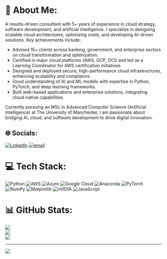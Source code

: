 # 💫 About Me:
A results-driven consultant with 5+ years of experience in cloud strategy, software development, and artificial intelligence. I specialize in designing scalable cloud architectures, optimizing costs, and developing AI-driven solutions. Key achievements include:

- Advised 15+ clients across banking, government, and enterprise sectors on cloud transformation and optimization.
- Certified in major cloud platforms (AWS, GCP, OCI) and led as a Learning Coordinator for AWS certification initiatives.
- Designed and deployed secure, high-performance cloud infrastructures, enhancing scalability and compliance.
- Good understanding of AI and ML models with expertise in Python, PyTorch, and deep learning frameworks.
- Built web-based applications and enterprise solutions, integrating cloud-native capabilities.

Currently pursuing an MSc in Advanced Computer Science (Artificial Intelligence) at The University of Manchester, I am passionate about bridging AI, cloud, and software development to drive digital innovation.

## 🌐 Socials:
[![LinkedIn](https://img.shields.io/badge/LinkedIn-%230077B5.svg?logo=linkedin&logoColor=white)](https://linkedin.com/in/https://www.linkedin.com/in/chiragtolani97) [![email](https://img.shields.io/badge/Email-D14836?logo=gmail&logoColor=white)](mailto:chirag.tolani54@gmail.com) 

# 💻 Tech Stack:
![Python](https://img.shields.io/badge/python-3670A0?style=flat-square&logo=python&logoColor=ffdd54) ![AWS](https://img.shields.io/badge/AWS-%23FF9900.svg?style=flat-square&logo=amazon-aws&logoColor=white) ![Azure](https://img.shields.io/badge/azure-%230072C6.svg?style=flat-square&logo=microsoftazure&logoColor=white) ![Google Cloud](https://img.shields.io/badge/GoogleCloud-%234285F4.svg?style=flat-square&logo=google-cloud&logoColor=white) ![Anaconda](https://img.shields.io/badge/Anaconda-%2344A833.svg?style=flat-square&logo=anaconda&logoColor=white) ![PyTorch](https://img.shields.io/badge/PyTorch-%23EE4C2C.svg?style=flat-square&logo=PyTorch&logoColor=white) ![NumPy](https://img.shields.io/badge/numpy-%23013243.svg?style=flat-square&logo=numpy&logoColor=white) ![Matplotlib](https://img.shields.io/badge/Matplotlib-%23ffffff.svg?style=flat-square&logo=Matplotlib&logoColor=black) ![nVIDIA](https://img.shields.io/badge/cuda-000000.svg?style=flat-square&logo=nVIDIA&logoColor=green) ![JavaScript](https://img.shields.io/badge/javascript-%23323330.svg?style=flat-square&logo=javascript&logoColor=%23F7DF1E)
# 📊 GitHub Stats:
![](https://github-readme-stats.vercel.app/api?username=chiragtolani&theme=gotham&hide_border=false&include_all_commits=true&count_private=true)<br/>
![](https://nirzak-streak-stats.vercel.app/?user=chiragtolani&theme=gotham&hide_border=false)<br/>
![](https://github-readme-stats.vercel.app/api/top-langs/?username=chiragtolani&theme=gotham&hide_border=false&include_all_commits=true&count_private=true&layout=compact)

---
[![](https://visitcount.itsvg.in/api?id=chiragtolani&icon=2&color=0)](https://visitcount.itsvg.in)

<!-- Proudly created with GPRM ( https://gprm.itsvg.in ) -->
